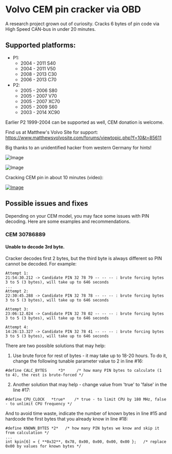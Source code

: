 # Volvo CEM pin cracker via OBD

A research project grown out of curiosity. Cracks 6 bytes of pin code via High Speed CAN-bus in under 20 minutes.

## Supported platforms:

* P1:
  * 2004 - 2011 S40
  * 2004 - 2011 V50
  * 2008 - 2013 C30
  * 2006 - 2013 C70
* P2:
  * 2005 - 2006 S80
  * 2005 - 2007 V70
  * 2005 - 2007 XC70
  * 2005 - 2009 S60
  * 2003 - 2014 XC90

Earlier P2 1999-2004 can be supported as well, CEM donation is welcome.

Find us at Matthew's Volvo Site for support: https://www.matthewsvolvosite.com/forums/viewtopic.php?f=10&t=85611

Big thanks to an unidentified hacker from western Germany for hints!

![Image](doc/schematic.png)

![Image](doc/pin.png)

Cracking CEM pin in about 10 minutes (video):

[![Image](http://img.youtube.com/vi/w8GS_1SFgeg/0.jpg)](http://www.youtube.com/watch?v=w8GS_1SFgeg "Cracking CEM pin in about 10 minutes")

## Possible issues and fixes
Depending on your CEM model, you may face some issues with PIN decoding. Here are some examples and recommendations.

### CEM 30786889
#### Unable to decode 3rd byte.
Cracker decodes first 2 bytes, but the third byte is always different so PIN cannot be decoded. For example:

```
Attempt 1:
21:54:30.212 -> Candidate PIN 32 78 79 -- -- -- : brute forcing bytes 3 to 5 (3 bytes), will take up to 646 seconds
...
Attempt 2:
22:30:45.288 -> Candidate PIN 32 78 78 -- -- -- : brute forcing bytes 3 to 5 (3 bytes), will take up to 646 seconds

Attempt 3:
23:06:12.024 -> Candidate PIN 32 78 02 -- -- -- : brute forcing bytes 3 to 5 (3 bytes), will take up to 646 seconds

Attempt 4:
14:26:13.327 -> Candidate PIN 32 78 41 -- -- -- : brute forcing bytes 3 to 5 (3 bytes), will take up to 646 seconds
```

There are two possible solutions that may help:
1. Use brute force for rest of bytes - it may take up to 18-20 hours. To do it, change the following tunable parameter value to 2 in line #16:
```
#define CALC_BYTES     *3*     /* how many PIN bytes to calculate (1 to 4), the rest is brute-forced */
```

2. Another solution that may help - change value from 'true' to 'false' in the line #17:
```
#define CPU_CLOCK	*true*    /* true - to limit CPU by 180 MHz, false - to unlimit CPU frequency */
```

And to avoid time waste, indicate the number of known bytes in line #15 and hardcode the first bytes that you already know in line #18:
```
#define KNOWN_BYTES	*2*   /* how many PIN bytes we know and skip it from calculation */
...
int kpin[6] = { **0x32**, 0x78, 0x00, 0x00, 0x00, 0x00 };   /* replace 0x00 by values for known bytes */
```
